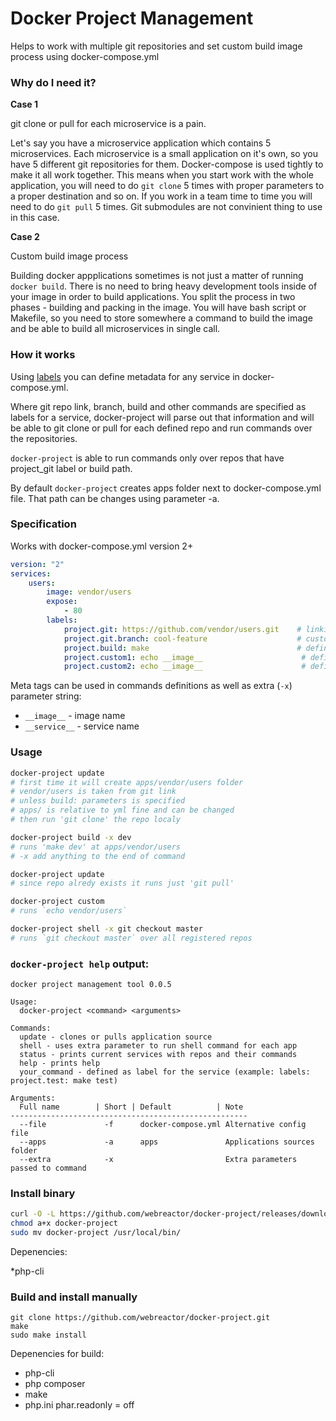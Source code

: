 Docker Project Management
=============

Helps to work with multiple git repositories and set custom build image process using docker-compose.yml


### Why do I need it?

**Case 1**

git clone or pull for each microservice is a pain.

Let's say you have a microservice application which contains 5 microservices.
Each microservice is a small application on it's own, so you have 5 different git repositories for them.
Docker-compose is used tightly to make it all work together.
This means when you start work with the whole application, you will need to do `git clone` 5 times with proper parameters to a proper destination and so on. If you work in a team time to time you will need to do `git pull` 5 times. Git submodules are not convinient thing to use in this case.

**Case 2**

Custom build image process

Building docker appplications sometimes is not just a matter of running `docker build`. There is no need to bring heavy development tools inside of your image in order to build applications. You split the process in two phases - building and packing in the image. You will have bash script or Makefile, so you need to store somewhere a command to build the image and be able to build all microservices in single call.


### How it works

Using [labels](https://docs.docker.com/v1.8/compose/yml/#labels) you can define metadata for any service in docker-compose.yml.

Where git repo link, branch, build and other commands are specified as labels for a service, docker-project will parse out that information and will be able to git clone or pull for each defined repo and run commands over the repositories.

`docker-project` is able to run commands only over repos that have project_git label or build path.


By default `docker-project` creates apps folder next to docker-compose.yml file. That path can be changes using parameter -a.



### Specification

Works with docker-compose.yml version 2+

```yml
version: "2"
services:
    users:
        image: vendor/users
        expose:
            - 80
        labels:
            project.git: https://github.com/vendor/users.git    # linking git repo
            project.git.branch: cool-feature                    # custom branch, default is master
            project.build: make                                 # defining build command
            project.custom1: echo __image__                      # defining custom1 command
            project.custom2: echo __image__                      # defining custom2 command
```

Meta tags can be used in commands definitions as well as extra (`-x`) parameter string:
* `__image__`   - image name
* `__service__` - service name

### Usage

```bash
docker-project update
# first time it will create apps/vendor/users folder
# vendor/users is taken from git link
# unless build: parameters is specified
# apps/ is relative to yml fine and can be changed
# then run 'git clone' the repo localy

docker-project build -x dev
# runs 'make dev' at apps/vendor/users
# -x add anything to the end of command

docker-project update
# since repo alredy exists it runs just 'git pull'

docker-project custom
# runs `echo vendor/users`

docker-project shell -x git checkout master
# runs `git checkout master` over all registered repos

```


### `docker-project help` output:

```
docker project management tool 0.0.5

Usage:
  docker-project <command> <arguments>

Commands:
  update - clones or pulls application source
  shell - uses extra parameter to run shell command for each app
  status - prints current services with repos and their commands
  help - prints help
  your_command - defined as label for the service (example: labels: project.test: make test)

Arguments:
  Full name        | Short | Default          | Note
-----------------------------------------------------
  --file             -f      docker-compose.yml Alternative config file
  --apps             -a      apps               Applications sources folder
  --extra            -x                         Extra parameters passed to command
```

### Install binary

```bash
curl -O -L https://github.com/webreactor/docker-project/releases/download/0.0.5/docker-project
chmod a+x docker-project
sudo mv docker-project /usr/local/bin/
```

Depenencies:

*php-cli

### Build and install manually

```
git clone https://github.com/webreactor/docker-project.git
make
sudo make install
```

Depenencies for build:

* php-cli
* php composer
* make
* php.ini phar.readonly = off
